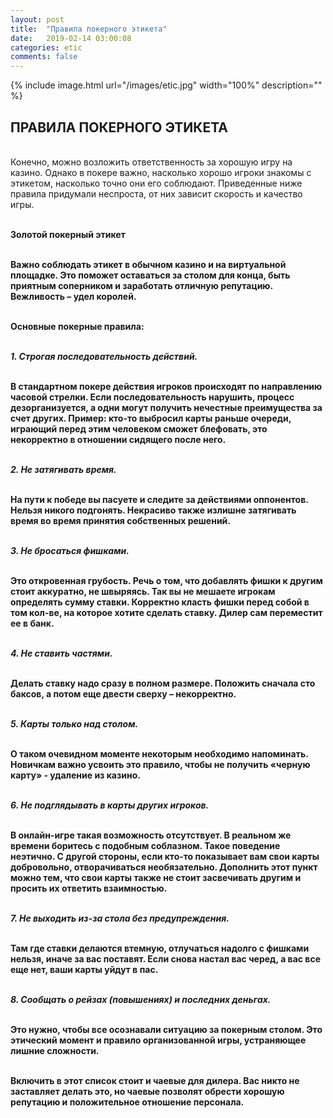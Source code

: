 ```yaml
---
layout: post
title:  "Правила покерного этикета"
date:   2019-02-14 03:00:08
categories: etic
comments: false
---
```


{% include image.html url="/images/etic.jpg" width="100%" description="" %}

## ПРАВИЛА ПОКЕРНОГО ЭТИКЕТА

<br>Конечно, можно возложить ответственность за хорошую игру на казино. Однако в покере важно, насколько хорошо игроки знакомы с этикетом, насколько точно они его соблюдают. Приведенные ниже правила придумали неспроста, от них зависит скорость и качество игры.

<br><strong>Золотой покерный этикет

<br>Важно соблюдать этикет в обычном казино и на виртуальной площадке. Это поможет оставаться за столом для конца, быть приятным соперником и заработать отличную репутацию. Вежливость – удел королей.

<br>Основные покерные правила:

<br><i>1.	Строгая последовательность действий.</i>

<br>В стандартном покере действия игроков происходят по направлению часовой стрелки. Если последовательность нарушить, процесс дезорганизуется, а одни могут получить нечестные преимущества за счет других. Пример: кто-то выбросил карты раньше очереди, играющий перед этим человеком сможет блефовать, это некорректно в отношении сидящего после него.

<br><i>2.	Не затягивать время.</i>

<br>На пути к победе вы пасуете и следите за действиями оппонентов. Нельзя никого подгонять. Некрасиво также излишне затягивать время во время принятия собственных решений.

<br><i>3.	Не бросаться фишками.</i>

<br>Это откровенная грубость. Речь о том, что добавлять фишки к другим стоит аккуратно, не швыряясь. Так вы не мешаете игрокам определять сумму ставки. Корректно класть фишки перед собой в том кол-ве, на которое хотите сделать ставку. Дилер сам переместит ее в банк.

<br><i>4.	Не ставить частями.</i>

<br>Делать ставку надо сразу в полном размере. Положить сначала сто баксов, а потом еще двести сверху – некорректно.

<br><i>5.	Карты только над столом.</i>

<br>О таком очевидном моменте некоторым необходимо напоминать. Новичкам важно усвоить это правило, чтобы не получить «черную карту» - удаление из казино.

<br><i>6.	Не подглядывать в карты других игроков.</i>

<br>В онлайн-игре такая возможность отсутствует. В реальном же времени боритесь с подобным соблазном. Такое поведение неэтично. С другой стороны, если кто-то показывает вам свои карты добровольно, отворачиваться необязательно. Дополнить этот пункт можно тем, что свои карты также не стоит засвечивать другим и просить их ответить взаимностью. 

<br><i>7.	Не выходить из-за стола без предупреждения.</i>

<br>Там где ставки делаются втемную, отлучаться надолго с фишками нельзя, иначе за вас поставят. Если снова настал вас черед, а вас все еще нет, ваши карты уйдут в пас.

<br><i>8.	Сообщать о рейзах (повышениях) и последних деньгах.</i>

<br>Это нужно, чтобы все осознавали ситуацию за покерным столом. Это этический момент и правило организованной игры, устраняющее лишние сложности.

<br>Включить в этот список стоит и чаевые для дилера. Вас никто не заставляет делать это, но чаевые позволят обрести хорошую репутацию и положительное отношение персонала. 


